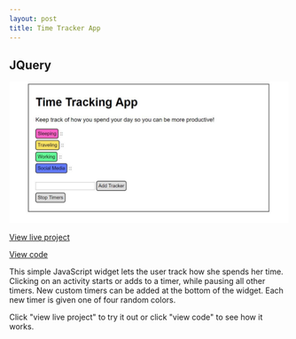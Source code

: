 ```yaml
---
layout: post
title: Time Tracker App
---
```



## JQuery
<img src="../portfolio3.jpg">
<p><a href="nicolemoran.github.io/timetracker/time.html">View live project</a></p>
<p><a href="https://github.com/nicolemoran/timetracker">View code</a></p>
<p>This simple JavaScript widget lets the user track how she spends her time. Clicking on an activity starts or adds to a timer, while pausing all other timers. New custom timers can be added at the bottom of the widget. Each new timer is given one of four random colors.</p>
<p>Click "view live project" to try it out or click "view code" to see how it works.</p>
